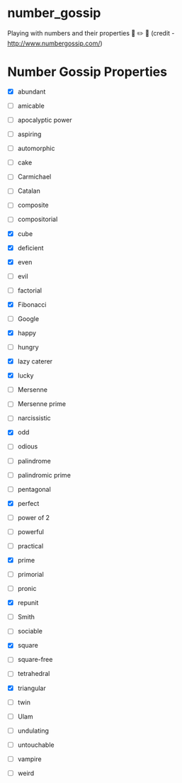 # number_gossip
Playing with numbers and their properties :notebook: :pencil2: :white_flower: (credit - http://www.numbergossip.com/)

# Number Gossip Properties

- [x] abundant
- [ ] amicable
- [ ] apocalyptic power
- [ ] aspiring
- [ ] automorphic
- [ ] cake
- [ ] Carmichael
- [ ] Catalan
- [ ] composite
- [ ] compositorial
- [x] cube
- [x] deficient
- [x] even
- [ ] evil
- [ ] factorial
- [x] Fibonacci
- [ ] Google
- [x] happy
- [ ] hungry
- [x] lazy caterer
- [x] lucky
- [ ] Mersenne
- [ ] Mersenne prime
- [ ] narcissistic
- [x] odd
- [ ] odious
- [ ] palindrome
- [ ] palindromic prime
- [ ] pentagonal
- [x] perfect
- [ ] power of 2
- [ ] powerful
- [ ] practical
- [x] prime
- [ ] primorial
- [ ] pronic
- [x] repunit
- [ ] Smith
- [ ] sociable
- [x] square
- [ ] square-free
- [ ] tetrahedral
- [x] triangular
- [ ] twin
- [ ] Ulam
- [ ] undulating
- [ ] untouchable
- [ ] vampire
- [ ] weird

